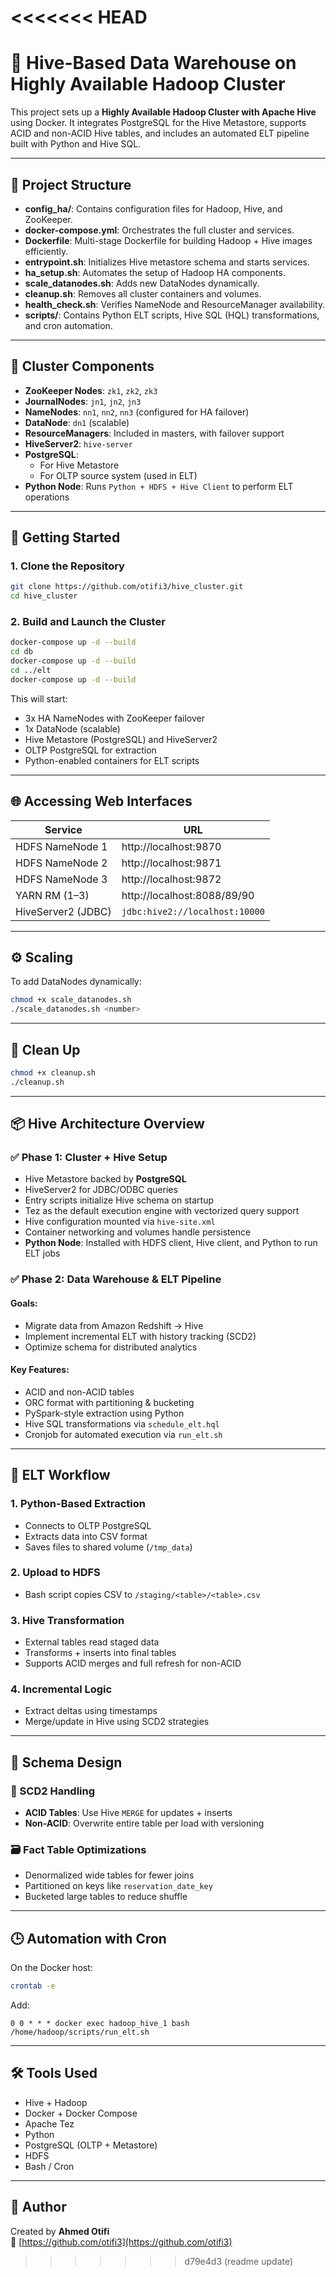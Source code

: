 <<<<<<< HEAD
=======
# 🐝 Hive-Based Data Warehouse on Highly Available Hadoop Cluster

This project sets up a **Highly Available Hadoop Cluster with Apache Hive** using Docker. It integrates PostgreSQL for the Hive Metastore, supports ACID and non-ACID Hive tables, and includes an automated ELT pipeline built with Python and Hive SQL.

---

## 📁 Project Structure

- **config_ha/**: Contains configuration files for Hadoop, Hive, and ZooKeeper.
- **docker-compose.yml**: Orchestrates the full cluster and services.
- **Dockerfile**: Multi-stage Dockerfile for building Hadoop + Hive images efficiently.
- **entrypoint.sh**: Initializes Hive metastore schema and starts services.
- **ha_setup.sh**: Automates the setup of Hadoop HA components.
- **scale_datanodes.sh**: Adds new DataNodes dynamically.
- **cleanup.sh**: Removes all cluster containers and volumes.
- **health_check.sh**: Verifies NameNode and ResourceManager availability.
- **scripts/**: Contains Python ELT scripts, Hive SQL (HQL) transformations, and cron automation.

---

## 🧩 Cluster Components

- **ZooKeeper Nodes**: `zk1`, `zk2`, `zk3`
- **JournalNodes**: `jn1`, `jn2`, `jn3`
- **NameNodes**: `nn1`, `nn2`, `nn3` (configured for HA failover)
- **DataNode**: `dn1` (scalable)
- **ResourceManagers**: Included in masters, with failover support
- **HiveServer2**: `hive-server`
- **PostgreSQL**:
  - For Hive Metastore
  - For OLTP source system (used in ELT)
- **Python Node**: Runs `Python + HDFS + Hive Client` to perform ELT operations

---

## 🚀 Getting Started

### 1. Clone the Repository

```bash
git clone https://github.com/otifi3/hive_cluster.git
cd hive_cluster
```

### 2. Build and Launch the Cluster

```bash
docker-compose up -d --build 
cd db
docker-compose up -d --build
cd ../elt
docker-compose up -d --build
```

This will start:
- 3x HA NameNodes with ZooKeeper failover
- 1x DataNode (scalable)
- Hive Metastore (PostgreSQL) and HiveServer2
- OLTP PostgreSQL for extraction
- Python-enabled containers for ELT scripts

---

## 🌐 Accessing Web Interfaces

| Service           | URL                          |
|------------------|-------------------------------|
| HDFS NameNode 1  | http://localhost:9870         |
| HDFS NameNode 2  | http://localhost:9871         |
| HDFS NameNode 3  | http://localhost:9872         |
| YARN RM (1–3)    | http://localhost:8088/89/90   |
| HiveServer2 (JDBC)| `jdbc:hive2://localhost:10000` |

---

## ⚙️ Scaling

To add DataNodes dynamically:

```bash
chmod +x scale_datanodes.sh
./scale_datanodes.sh <number>
```

---

## 🧹 Clean Up

```bash
chmod +x cleanup.sh
./cleanup.sh
```

---

## 📦 Hive Architecture Overview

### ✅ Phase 1: Cluster + Hive Setup

- Hive Metastore backed by **PostgreSQL**
- HiveServer2 for JDBC/ODBC queries
- Entry scripts initialize Hive schema on startup
- Tez as the default execution engine with vectorized query support
- Hive configuration mounted via `hive-site.xml`
- Container networking and volumes handle persistence
- **Python Node**: Installed with HDFS client, Hive client, and Python to run ELT jobs

### ✅ Phase 2: Data Warehouse & ELT Pipeline

#### Goals:
- Migrate data from Amazon Redshift → Hive
- Implement incremental ELT with history tracking (SCD2)
- Optimize schema for distributed analytics

#### Key Features:
- ACID and non-ACID tables
- ORC format with partitioning & bucketing
- PySpark-style extraction using Python
- Hive SQL transformations via `schedule_elt.hql`
- Cronjob for automated execution via `run_elt.sh`

---

## 🔁 ELT Workflow

### 1. Python-Based Extraction

- Connects to OLTP PostgreSQL
- Extracts data into CSV format
- Saves files to shared volume (`/tmp_data`)

### 2. Upload to HDFS

- Bash script copies CSV to `/staging/<table>/<table>.csv`

### 3. Hive Transformation

- External tables read staged data
- Transforms + inserts into final tables
- Supports ACID merges and full refresh for non-ACID

### 4. Incremental Logic

- Extract deltas using timestamps
- Merge/update in Hive using SCD2 strategies

---

## 🧠 Schema Design

### 🔄 SCD2 Handling
- **ACID Tables**: Use Hive `MERGE` for updates + inserts
- **Non-ACID**: Overwrite entire table per load with versioning

### 🗃 Fact Table Optimizations
- Denormalized wide tables for fewer joins
- Partitioned on keys like `reservation_date_key`
- Bucketed large tables to reduce shuffle

---

## 🕒 Automation with Cron

On the Docker host:

```bash
crontab -e
```

Add:

```cron
0 0 * * * docker exec hadoop_hive_1 bash /home/hadoop/scripts/run_elt.sh
```

---

## 🛠 Tools Used

- Hive + Hadoop
- Docker + Docker Compose
- Apache Tez
- Python
- PostgreSQL (OLTP + Metastore)
- HDFS
- Bash / Cron

---

## 👤 Author

Created by **Ahmed Otifi**  
🔗 [https://github.com/otifi3](https://github.com/otifi3)
>>>>>>> d79e4d3 (readme update)
